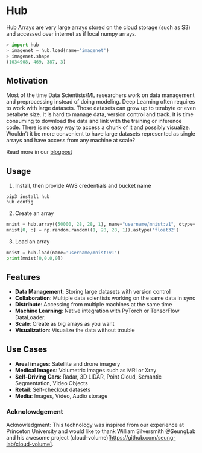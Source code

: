 # Hub

Hub Arrays are very large arrays stored on the cloud storage (such as S3) and accessed over internet as if local numpy arrays.
```python
> import hub
> imagenet = hub.load(name='imagenet')
> imagenet.shape
(1034908, 469, 387, 3)
```

## Motivation
Most of the time Data Scientists/ML researchers work on data management and preprocessing instead of doing modeling. Deep Learning often requires to work with large datasets. Those datasets can grow up to terabyte or even petabyte size. It is hard to manage data, version control and track. It is time consuming to download the data and link with the training or inference code. There is no easy way to access a chunk of it and possibly visualize. Wouldn’t it be more convenient to have large datasets represented as single arrays and have access from any machine at scale?

Read more in our [blogpost](https://medium.com/@SnarkAI/meta-arrays-how-to-store-imagenet-in-a-single-array-d6eefe033b2)

## Usage
1. Install, then provide AWS credentials and bucket name
```
pip3 install hub
hub config
```

2. Create an array
```python
mnist = hub.array((50000, 28, 28, 1), name="username/mnist:v1", dtype='float32')
mnist[0, :] = np.random.random((1, 28, 28, 1)).astype('float32')
```

3. Load an array
```python
mnist = hub.load(name='username/mnist:v1')
print(mnist[0,0,0,0])
```

## Features
* **Data Management**: Storing large datasets with version control
* **Collaboration**: Multiple data scientists working on the same data in sync
* **Distribute**: Accessing from multiple machines at the same time
* **Machine Learning**: Native integration with PyTorch or TensorFlow DataLoader.
* **Scale**: Create as big arrays as you want
* **Visualization**: Visualize the data without trouble

## Use Cases
* **Areal images**: Satellite and drone imagery
* **Medical Images**: Volumetric images such as MRI or Xray
* **Self-Driving Cars**: Radar, 3D LIDAR, Point Cloud, Semantic Segmentation, Video Objects
* **Retail**: Self-checkout datasets
* **Media**: Images, Video, Audio storage

### Acknolowdgement
Acknowledgment: This technology was inspired from our experience at Princeton University and would like to thank William Silversmith @SeungLab and his awesome project (cloud-volume)[https://github.com/seung-lab/cloud-volume].
